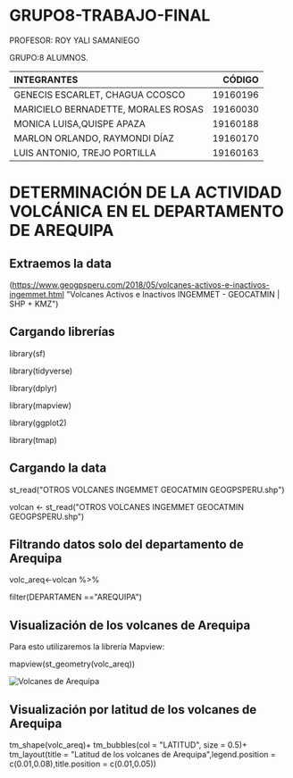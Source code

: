 # GRUPO8-TRABAJO-FINAL
PROFESOR: ROY YALI SAMANIEGO

GRUPO:8
ALUMNOS.

|             INTEGRANTES                 |   CÓDIGO   |
|:----------------------------------------|-----------:|
| GENECIS ESCARLET, CHAGUA CCOSCO         |  19160196  |
| MARICIELO BERNADETTE, MORALES ROSAS     |  19160030  |
| MONICA LUISA,QUISPE APAZA               |  19160188  |
| MARLON ORLANDO, RAYMONDI DÍAZ           |  19160170  |
| LUIS ANTONIO, TREJO PORTILLA            |  19160163  |


# DETERMINACIÓN DE LA ACTIVIDAD VOLCÁNICA EN EL DEPARTAMENTO DE AREQUIPA

## Extraemos la data
(https://www.geogpsperu.com/2018/05/volcanes-activos-e-inactivos-ingemmet.html "Volcanes Activos e Inactivos INGEMMET - GEOCATMIN | SHP + KMZ")

## Cargando librerías
library(sf)

library(tidyverse)

library(dplyr)

library(mapview)

library(ggplot2)

library(tmap)


## Cargando la data 
st_read("OTROS VOLCANES INGEMMET GEOCATMIN GEOGPSPERU.shp")

volcan <- st_read("OTROS VOLCANES INGEMMET GEOCATMIN GEOGPSPERU.shp")

## Filtrando datos solo del departamento de Arequipa
volc_areq<-volcan %>%

  filter(DEPARTAMEN =="AREQUIPA")
	
## Visualización de los volcanes de Arequipa 
Para esto utilizaremos la librería Mapview:

mapview(st_geometry(volc_areq))

![Volcanes de Arequipa](https://user-images.githubusercontent.com/78512276/106982945-ab96b480-672a-11eb-99ee-04ae5d2ae356.png)

## Visualización  por  latitud de los volcanes de Arequipa
tm_shape(volc_areq)+
  tm_bubbles(col = "LATITUD", size = 0.5)+
  tm_layout(title = "Latitud de los volcanes de Arequipa",legend.position = c(0.01,0.08),title.position = c(0.01,0.05))
  
